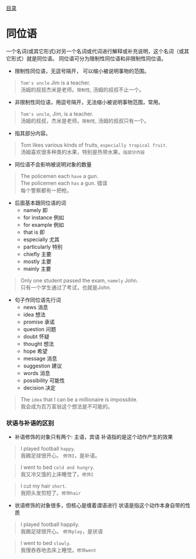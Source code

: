 [目录](../README.md)
# 同位语
一个名词(或其它形式)对另一个名词或代词进行解释或补充说明，这个名词（或其它形式）就是同位语。
同位语可分为限制性同位语和非限制性同位语。

* 限制性同位语，无逗号隔开， 可以缩小被说明事物的范围。
> `Tom's uncle` Jim is a teacher.   
汤姆的叔叔杰米是老师。`限制性`, 汤姆的叔叔不止一个。

* 非限制性同位语，用逗号隔开，无法缩小被说明事物范围，常用。
> `Tom's uncle`, Jim, is a teacher.   
汤姆的叔叔，杰米是老师。`限制性`, 汤姆的叔叔只有一个。

* 指其部分内容。
> Tom likes various kinds of fruits, `especially tropical fruit`.  
汤姆喜欢很多种类的水果，特别是热带水果。`指部分内容`

* 同位语不会影响被说明对象的数量
> The policemen each `have` a gun.   
The policemen each `has` a gun. 错误  
每个警察都有一把枪。

* 后面基本跟同位语的词  
   * namely 即
   * for instance 例如
   * for example 例如
   * that is 即
   * especially 尤其
   * particularly 特别
   * chiefly 主要
   * mostly 主要
   * mainly 主要

> Only one student passed the exam, `namely` John.   
只有一个学生通过了考试，也就是John.

* 句子作同位语先行词  
   * news 消息
   * idea 想法
   * promise 承诺
   * question 问题
   * doubt 怀疑
   * thought 想法
   * hope 希望
   * message 消息
   * suggestion 建议
   * words 消息
   * possibility 可能性
   * decision 决定

> The `idea` that I can be a millionaire is impossible.   
我会成为百万富翁这个想法是不可能的。

### 状语与补语的区别
* 补语修饰的对象只有两个: 主语，宾语
  补语指的是这个动作产生的效果

> I played football `happy`.  
我踢足球很开心。 `修饰I`，是补语。

> I went to bed `cold and hungry`.  
我又冷又饿的上床睡觉了。`修饰I`

> I cut my hair `short`.  
我把头发剪短了。`修饰hair`

* 状语修饰的对象很多，但核心是缠着谓语进行
  状语是指这个动作本身自带的性质
> I played football happily.  
我踢足球很开心。 `修饰play`，是状语

> I went to bed `slowly`.  
我慢吞吞地去床上睡觉。`修饰went`